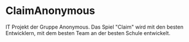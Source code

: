 # ClaimAnonymous
IT Projekt der Gruppe Anonymous.
Das Spiel "Claim" wird mit den besten Entwicklern, mit dem besten Team an der besten Schule entwickelt.


